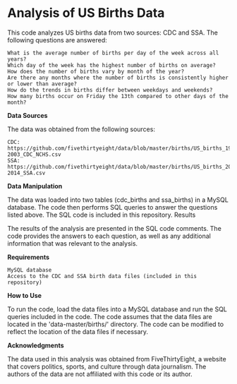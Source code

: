 # Analysis of US Births Data

This code analyzes US births data from two sources: CDC and SSA. The following questions are answered:

    What is the average number of births per day of the week across all years?
    Which day of the week has the highest number of births on average?
    How does the number of births vary by month of the year?
    Are there any months where the number of births is consistently higher or lower than average?
    How do the trends in births differ between weekdays and weekends?
    How many births occur on Friday the 13th compared to other days of the month?

**Data Sources**

The data was obtained from the following sources:

    CDC: https://github.com/fivethirtyeight/data/blob/master/births/US_births_1994-2003_CDC_NCHS.csv
    SSA: https://github.com/fivethirtyeight/data/blob/master/births/US_births_2000-2014_SSA.csv

**Data Manipulation**

The data was loaded into two tables (cdc_births and ssa_births) in a MySQL database. The code then performs SQL queries to answer the questions listed above. The SQL code is included in this repository.
Results

The results of the analysis are presented in the SQL code comments. The code provides the answers to each question, as well as any additional information that was relevant to the analysis.

**Requirements**

    MySQL database
    Access to the CDC and SSA birth data files (included in this repository)

**How to Use**

To run the code, load the data files into a MySQL database and run the SQL queries included in the code. The code assumes that the data files are located in the 'data-master/births/' directory. The code can be modified to reflect the location of the data files if necessary.

**Acknowledgments**

The data used in this analysis was obtained from FiveThirtyEight, a website that covers politics, sports, and culture through data journalism. The authors of the data are not affiliated with this code or its author.
